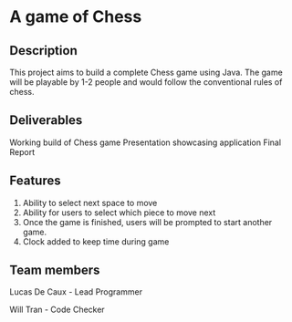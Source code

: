 # A game of Chess

## Description
This project aims to build a complete Chess game using Java. The game will be playable by 1-2 people and would follow the conventional rules of chess.

## Deliverables

Working build of Chess game
Presentation showcasing application
Final Report


## Features 
1. Ability to select next space to move
2. Ability for users to select which piece to move next
3. Once the game is finished, users will be prompted to start another game.
4. Clock added to keep time during game

## Team members

Lucas De Caux - Lead Programmer

Will Tran - Code Checker


